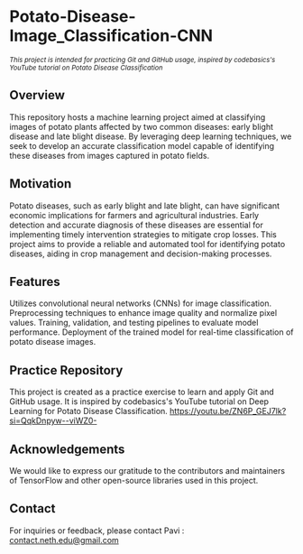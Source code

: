 # Potato-Disease-Image_Classification-CNN
<small> *This project is intended for practicing Git and GitHub usage, inspired by codebasics's YouTube tutorial on Potato Disease Classification* </small>

## Overview
This repository hosts a machine learning project aimed at classifying images of potato plants affected by two common diseases: early blight disease and late blight disease. By leveraging deep learning techniques, we seek to develop an accurate classification model capable of identifying these diseases from images captured in potato fields.
## Motivation
Potato diseases, such as early blight and late blight, can have significant economic implications for farmers and agricultural industries. Early detection and accurate diagnosis of these diseases are essential for implementing timely intervention strategies to mitigate crop losses. This project aims to provide a reliable and automated tool for identifying potato diseases, aiding in crop management and decision-making processes.
## Features
Utilizes convolutional neural networks (CNNs) for image classification.
Preprocessing techniques to enhance image quality and normalize pixel values.
Training, validation, and testing pipelines to evaluate model performance.
Deployment of the trained model for real-time classification of potato disease images.

## Practice Repository

This project is created as a practice exercise to learn and apply Git and GitHub usage. It is inspired by codebasics's YouTube tutorial on Deep Learning for Potato Disease Classification.
<https://youtu.be/ZN6P_GEJ7lk?si=QqkDnpyw--viWZ0->

## Acknowledgements

We would like to express our gratitude to the contributors and maintainers of TensorFlow and other open-source libraries used in this project.

## Contact

For inquiries or feedback, please contact Pavi : contact.neth.edu@gmail.com
